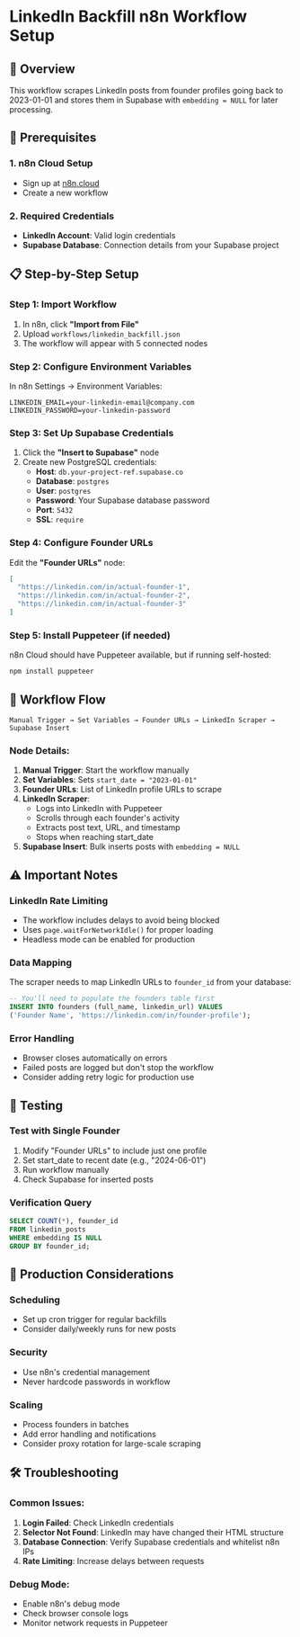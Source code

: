 # LinkedIn Backfill n8n Workflow Setup

## 🚀 Overview
This workflow scrapes LinkedIn posts from founder profiles going back to 2023-01-01 and stores them in Supabase with `embedding = NULL` for later processing.

## 🔧 Prerequisites

### 1. n8n Cloud Setup
- Sign up at [n8n.cloud](https://n8n.cloud/)
- Create a new workflow

### 2. Required Credentials
- **LinkedIn Account**: Valid login credentials
- **Supabase Database**: Connection details from your Supabase project

## 📋 Step-by-Step Setup

### Step 1: Import Workflow
1. In n8n, click **"Import from File"**
2. Upload `workflows/linkedin_backfill.json`
3. The workflow will appear with 5 connected nodes

### Step 2: Configure Environment Variables
In n8n Settings → Environment Variables:
```
LINKEDIN_EMAIL=your-linkedin-email@company.com
LINKEDIN_PASSWORD=your-linkedin-password
```

### Step 3: Set Up Supabase Credentials
1. Click the **"Insert to Supabase"** node
2. Create new PostgreSQL credentials:
   - **Host**: `db.your-project-ref.supabase.co`
   - **Database**: `postgres`
   - **User**: `postgres`
   - **Password**: Your Supabase database password
   - **Port**: `5432`
   - **SSL**: `require`

### Step 4: Configure Founder URLs
Edit the **"Founder URLs"** node:
```json
[
  "https://linkedin.com/in/actual-founder-1",
  "https://linkedin.com/in/actual-founder-2",
  "https://linkedin.com/in/actual-founder-3"
]
```

### Step 5: Install Puppeteer (if needed)
n8n Cloud should have Puppeteer available, but if running self-hosted:
```bash
npm install puppeteer
```

## 🔄 Workflow Flow

```
Manual Trigger → Set Variables → Founder URLs → LinkedIn Scraper → Supabase Insert
```

### Node Details:

1. **Manual Trigger**: Start the workflow manually
2. **Set Variables**: Sets `start_date = "2023-01-01"`
3. **Founder URLs**: List of LinkedIn profile URLs to scrape
4. **LinkedIn Scraper**: 
   - Logs into LinkedIn with Puppeteer
   - Scrolls through each founder's activity
   - Extracts post text, URL, and timestamp
   - Stops when reaching start_date
5. **Supabase Insert**: Bulk inserts posts with `embedding = NULL`

## ⚠️ Important Notes

### LinkedIn Rate Limiting
- The workflow includes delays to avoid being blocked
- Uses `page.waitForNetworkIdle()` for proper loading
- Headless mode can be enabled for production

### Data Mapping
The scraper needs to map LinkedIn URLs to `founder_id` from your database:
```sql
-- You'll need to populate the founders table first
INSERT INTO founders (full_name, linkedin_url) VALUES 
('Founder Name', 'https://linkedin.com/in/founder-profile');
```

### Error Handling
- Browser closes automatically on errors
- Failed posts are logged but don't stop the workflow
- Consider adding retry logic for production use

## 🧪 Testing

### Test with Single Founder
1. Modify "Founder URLs" to include just one profile
2. Set start_date to recent date (e.g., "2024-06-01")
3. Run workflow manually
4. Check Supabase for inserted posts

### Verification Query
```sql
SELECT COUNT(*), founder_id 
FROM linkedin_posts 
WHERE embedding IS NULL 
GROUP BY founder_id;
```

## 🔄 Production Considerations

### Scheduling
- Set up cron trigger for regular backfills
- Consider daily/weekly runs for new posts

### Security
- Use n8n's credential management
- Never hardcode passwords in workflow

### Scaling
- Process founders in batches
- Add error handling and notifications
- Consider proxy rotation for large-scale scraping

## 🛠️ Troubleshooting

### Common Issues:
1. **Login Failed**: Check LinkedIn credentials
2. **Selector Not Found**: LinkedIn may have changed their HTML structure
3. **Database Connection**: Verify Supabase credentials and whitelist n8n IPs
4. **Rate Limiting**: Increase delays between requests

### Debug Mode:
- Enable n8n's debug mode
- Check browser console logs
- Monitor network requests in Puppeteer 
